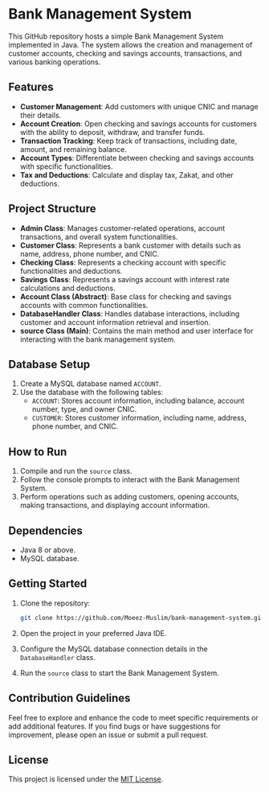 # Bank Management System

This GitHub repository hosts a simple Bank Management System implemented in Java. The system allows the creation and management of customer accounts, checking and savings accounts, transactions, and various banking operations.

## Features

- **Customer Management**: Add customers with unique CNIC and manage their details.
- **Account Creation**: Open checking and savings accounts for customers with the ability to deposit, withdraw, and transfer funds.
- **Transaction Tracking**: Keep track of transactions, including date, amount, and remaining balance.
- **Account Types**: Differentiate between checking and savings accounts with specific functionalities.
- **Tax and Deductions**: Calculate and display tax, Zakat, and other deductions.

## Project Structure

- **Admin Class**: Manages customer-related operations, account transactions, and overall system functionalities.
- **Customer Class**: Represents a bank customer with details such as name, address, phone number, and CNIC.
- **Checking Class**: Represents a checking account with specific functionalities and deductions.
- **Savings Class**: Represents a savings account with interest rate calculations and deductions.
- **Account Class (Abstract)**: Base class for checking and savings accounts with common functionalities.
- **DatabaseHandler Class**: Handles database interactions, including customer and account information retrieval and insertion.
- **source Class (Main)**: Contains the main method and user interface for interacting with the bank management system.

## Database Setup

1. Create a MySQL database named `ACCOUNT`.
2. Use the database with the following tables:
   - `ACCOUNT`: Stores account information, including balance, account number, type, and owner CNIC.
   - `CUSTOMER`: Stores customer information, including name, address, phone number, and CNIC.

## How to Run

1. Compile and run the `source` class.
2. Follow the console prompts to interact with the Bank Management System.
3. Perform operations such as adding customers, opening accounts, making transactions, and displaying account information.

## Dependencies

- Java 8 or above.
- MySQL database.

## Getting Started

1. Clone the repository:

   ```bash
   git clone https://github.com/Moeez-Muslim/bank-management-system.git
   ```

2. Open the project in your preferred Java IDE.

3. Configure the MySQL database connection details in the `DatabaseHandler` class.

4. Run the `source` class to start the Bank Management System.

## Contribution Guidelines

Feel free to explore and enhance the code to meet specific requirements or add additional features. If you find bugs or have suggestions for improvement, please open an issue or submit a pull request.

## License

This project is licensed under the [MIT License](LICENSE).

